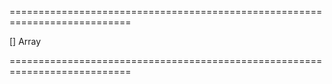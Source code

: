 ===========================================================================
<!--default-->[]<!--/default-->
<!--type-->Array<any><!--/type-->
<!--readonly--><!--/readonly-->
===========================================================================

<!--shortDescription-->

<!--/shortDescription-->

<!--fullDescription-->

<!--/fullDescription-->